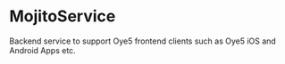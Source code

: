 # MojitoService
Backend service to support Oye5 frontend clients such as Oye5 iOS and Android Apps etc.
